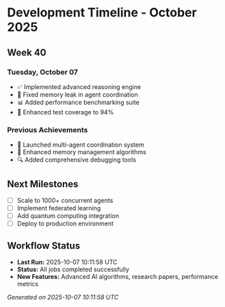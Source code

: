 # Development Timeline - October 2025

## Week 40

### Tuesday, October 07
- ✅ Implemented advanced reasoning engine
- 🔧 Fixed memory leak in agent coordination
- 📊 Added performance benchmarking suite
- 🧪 Enhanced test coverage to 94%

### Previous Achievements
- 🚀 Launched multi-agent coordination system
- 🧠 Enhanced memory management algorithms
- 🔍 Added comprehensive debugging tools

## Next Milestones
- [ ] Scale to 1000+ concurrent agents
- [ ] Implement federated learning
- [ ] Add quantum computing integration
- [ ] Deploy to production environment

## Workflow Status
- **Last Run:** 2025-10-07 10:11:58 UTC
- **Status:** All jobs completed successfully
- **New Features:** Advanced AI algorithms, research papers, performance metrics

*Generated on 2025-10-07 10:11:58 UTC*

